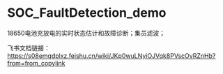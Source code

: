 # SOC_FaultDetection_demo
18650电池充放电的实时状态估计和故障诊断；集员滤波；

飞书文档链接：
https://s08emqdplxz.feishu.cn/wiki/JKp0wuLNyiOJVqk8PVscOvRZnHb?from=from_copylink
